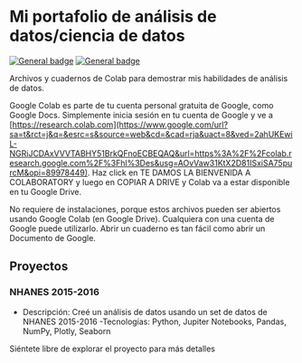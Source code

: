 # Mi portafolio de análisis de datos/ciencia de datos
[![General badge](https://img.shields.io/badge/lang-en-blue.svg)]([https://shields.io/](https://github.com/pyloriBoi/portfolio/blob/main/README.md)) [![General badge](https://img.shields.io/badge/lang-es-red.svg)]([https://shields.io/](https://github.com/pyloriBoi/portfolio/blob/main/README.es.md))

Archivos y cuadernos de Colab para demostrar mis habilidades de análisis de datos.

Google Colab es parte de tu cuenta personal gratuita de Google, como Google Docs. Simplemente inicia sesión en tu cuenta de Google y ve a [https://research.colab.com](https://www.google.com/url?sa=t&rct=j&q=&esrc=s&source=web&cd=&cad=rja&uact=8&ved=2ahUKEwiL-NGRiJCDAxVVVTABHY51BrkQFnoECBEQAQ&url=https%3A%2F%2Fcolab.research.google.com%2F%3Fhl%3Des&usg=AOvVaw31KtX2D81ISxiSA75purcM&opi=89978449). Haz click en TE DAMOS LA BIENVENIDA A COLABORATORY y luego en COPIAR A DRIVE y Colab va a estar disponible en tu Google Drive. 

No requiere de instalaciones, porque estos archivos pueden ser abiertos usando Google Colab (en Google Drive). Cualquiera con una cuenta de Google puede utilizarlo. Abrir un cuaderno es tan fácil como abrir un Documento de Google.

## Proyectos

### NHANES 2015-2016

- Descripción: Creé un análisis de datos usando un set de datos de NHANES 2015-2016
-Tecnologías: Python, Jupiter Notebooks, Pandas, NumPy, Plotly, Seaborn

Siéntete libre de explorar el proyecto para más detalles
